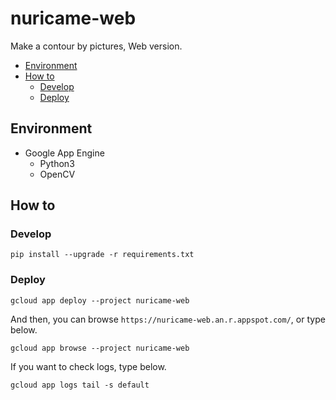 # nuricame-web

Make a contour by pictures, Web version.

- [Environment](#environment)
- [How to](#how-to)
  - [Develop](#develop)
  - [Deploy](#deploy)

## Environment

- Google App Engine
  - Python3
  - OpenCV

## How to

### Develop

```shell
pip install --upgrade -r requirements.txt
```

### Deploy

```shell
gcloud app deploy --project nuricame-web
```

And then, you can browse `https://nuricame-web.an.r.appspot.com/`, or type below.

```shell
gcloud app browse --project nuricame-web
```

If you want to check logs, type below.

```shell
gcloud app logs tail -s default
```
